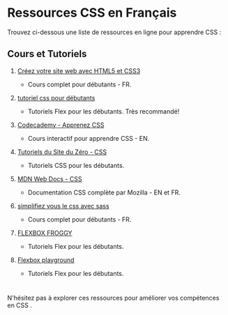 # Ressources CSS en Français

Trouvez ci-dessous une liste de ressources en ligne pour apprendre CSS :

## Cours et Tutoriels

   
1. [Créez votre site web avec HTML5 et CSS3](https://openclassrooms.com/fr/courses/1603881-creez-votre-site-web-avec-html5-et-css3)
   - Cours complet pour débutants - FR. 

2. [tutoriel css pour débutants](https://youtu.be/iSWjmVcfQGg?si=dcYJMrK_6w0txijy)
    - Tutoriels Flex pour les débutants. Très recommandé!

3. [Codecademy - Apprenez CSS](https://www.codecademy.com/fr/learn/learn-css)
   - Cours interactif pour apprendre CSS - EN.

4. [Tutoriels du Site du Zéro - CSS](https://zestedesavoir.com/tutoriels/752/le-css-pour-les-nuls/)
   - Tutoriels CSS pour les débutants.

5. [MDN Web Docs - CSS](https://developer.mozilla.org/fr/docs/Web/CSS)
   - Documentation CSS complète par Mozilla - EN et FR.

6. [simplifiez vous le css avec sass](https://openclassrooms.com/fr/courses/8069761-simplifiez-vous-le-css-avec-sass)
   - Cours complet pour débutants - FR. 

7. [FLEXBOX FROGGY](https://flexboxfroggy.com/)
    - Tutoriels Flex pour les débutants. 
    
8. [Flexbox playground](https://codepen.io/enxaneta/full/adLPwv)
    - Tutoriels Flex pour les débutants.


#

N'hésitez pas à explorer ces ressources pour améliorer vos compétences en CSS .
